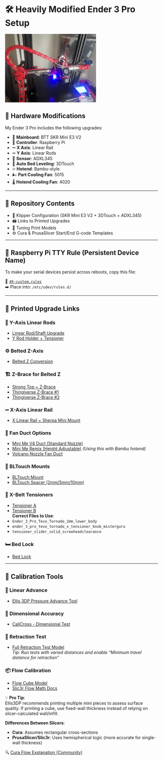 # 🛠️ Heavily Modified Ender 3 Pro Setup

<img src="./x%20axis%20linear%20rail/main.jpg" alt="Ender 3 Pro with X-axis linear rail" width="300"/>

## 🔧 Hardware Modifications

My Ender 3 Pro includes the following upgrades:

- 🧠 **Mainboard**: BTT SKR Mini E3 V2  
- 🍓 **Controller**: Raspberry Pi  
- ➖ **X Axis**: Linear Rail  
- ➖ **Y Axis**: Linear Rods  
- 📐 **Sensor**: ADXL345  
- 📍 **Auto Bed Leveling**: 3DTouch  
- 🔥 **Hotend**: Bambu-style  
- 🌬️ **Part Cooling Fan**: 5015  
- 🌡️ **Hotend Cooling Fan**: 4020  

---

## 📂 Repository Contents

- 📁 Klipper Configuration (SKR Mini E3 V2 + 3DTouch + ADXL345)
- 🖨️ Links to Printed Upgrades
- 🧪 Tuning Print Models
- ⚙️ Cura & PrusaSlicer Start/End G-code Templates

---

## 🔌 Raspberry Pi TTY Rule (Persistent Device Name)

To make your serial devices persist across reboots, copy this file:

📄 [`49-custom.rules`](https://gist.github.com/edro15/1c6cd63894836ed982a7d88bef26e4af)  
➡️ Place into: `/etc/udev/rules.d/`

---

## 🧱 Printed Upgrade Links

### 🔧 Y-Axis Linear Rods

- [Linear Rod/Shaft Upgrade](https://www.printables.com/model/446502-ender-3-v2-x-and-y-linear-rodshaft-upgrade)  
- [Y Rod Holder + Tensioner](https://www.printables.com/model/795701-ender-3-pro-front-y-rod-holder-belt-tensioner)

### ⚙️ Belted Z-Axis

- [Belted Z Conversion](https://github.com/kevinakasam/BeltDrivenEnder3)

### 🏗️ Z-Brace for Belted Z

- [Strong Top + Z-Brace](https://www.printables.com/model/454951-strong-top-for-belt-driven-ender-3-with-z-brace)  
- [Thingiverse Z-Brace #1](https://www.thingiverse.com/thing:4417316/files)  
- [Thingiverse Z-Brace #2](https://www.thingiverse.com/thing:3719799/files)

### ➖ X-Axis Linear Rail

- [X Linear Rail + Sherpa Mini Mount](https://www.printables.com/model/862213-ender-3-pro-x-linear-rail-and-sherpa-mini-mount)

### 💨 Fan Duct Options

- [Mini Me V4 Duct (Standard Nozzle)](https://www.printables.com/model/197957-mini-me-v4-lightweight-ender3-hotend-duct-stock-pa)  
- [Mini Me Remix (Height Adjustable)](https://www.printables.com/model/233046-minime-remix-height-adjustable-4010-5015-part-cool) *(Using this with Bambu hotend)*  
- [Volcano Nozzle Fan Duct](https://www.thingiverse.com/thing:5141104)

### 🧲 BLTouch Mounts

- [BLTouch Mount](https://www.thingiverse.com/thing:3003725)  
- [BLTouch Spacer (2mm/5mm/10mm)](https://www.printables.com/model/106004-bltouch-spacer-2mm5mm-and-10mmoff-brand/files)

### 🔩 X-Belt Tensioners

- [Tensioner A](https://www.thingiverse.com/thing:3319649)  
- [Tensioner B](https://www.thingiverse.com/thing:3455739)  
**Correct Files to Use**:
- `Ender_3_Pro_Tevo_Tornado_2mm_lower_body`
- `ender_3_pro_tevo_tornado_x_tensioner_knob_misterguru`
- `tensioner_slider_solid_screwheadclearance`

### 🛏️ Bed Lock

- [Bed Lock](https://www.printables.com/model/412791-ender-3-pro-v2-s1-ender-5-bed-lock)

---

## 🔧 Calibration Tools

### 🧪 Linear Advance

- [Ellis 3DP Pressure Advance Tool](https://ellis3dp.com/Pressure_Linear_Advance_Tool/)

### 📏 Dimensional Accuracy

- [CaliCross - Dimensional Test](https://www.printables.com/model/546871-calicross-a-handy-tool-for-3d-printer-dimensional-)

### 🔁 Retraction Test

- [Full Retraction Test Model](https://www.printables.com/model/398911-full-retraction-test/)  
  *Tip: Run tests with varied distances and enable “Minimum travel distance for retraction”*

### 📦 Flow Calibration

- [Flow Cube Model](https://www.printables.com/model/81314-flow-calibration-cube/files)  
- [Slic3r Flow Math Docs](https://manual.slic3r.org/advanced/flow-math)

💡 **Pro Tip**:  
Ellis3DP recommends printing multiple mini pieces to assess surface quality. If printing a cube, use fixed-wall thickness instead of relying on slicer-calculated wall/infill.  

**Differences Between Slicers**:
- **Cura**: Assumes rectangular cross-sections  
- **PrusaSlicer/Slic3r**: Uses hemispherical logic (more accurate for single-wall thickness)

🔍 [Cura Flow Explanation (Community)](https://community.ultimaker.com/topic/28492-flow-calculations/?do=findComment&comment=280032)
